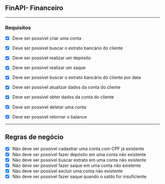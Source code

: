 ## FinAPI- Financeiro

---

### Requisitos

-[x] Deve ser possível criar uma conta

-[x] Deve ser possível buscar o extrato bancário do cliente

-[x] Deve ser possível realizar um depósito

-[x] Deve ser possível realizar um saque
-[x] Deve ser possível buscar o extrato bancário do cliente por data
-[x] Deve ser possível atualizar dados da conta do cliente
-[x] Deve ser possível obter dados da conta do cliente
-[x] Deve ser possível deletar uma conta
-[x] Deve ser possível retornar o balance

---

## Regras de negócio

-[x] Não deve ser possível cadastrar uma conta com CPF já existente
-[x] Não deve ser possível fazer depósito em uma conta não existente
-[x] Não deve ser possível buscar extrato em uma conta não existente
-[x] Não deve ser possível fazer saque em uma conta não existente
-[x] Não deve ser possível excluir uma conta não existente
-[x] Não deve ser possível fazer saque quando o saldo for insuficiente
